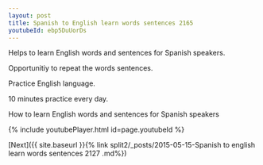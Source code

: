 ```yaml
---
layout: post
title: Spanish to English learn words sentences 2165 
youtubeId: ebp5DuUorDs
---
```

 
 
Helps to learn English words and sentences for Spanish speakers.

Opportunitiy to repeat the words sentences. 

Practice English language. 
 
10 minutes practice every day. 
 
How to learn English words and sentences for Spanish speakers 
 
{% include youtubePlayer.html id=page.youtubeId %}
 
 
[Next]({{ site.baseurl }}{% link  split2/_posts/2015-05-15-Spanish to english learn words sentences 2127 .md%})
 
